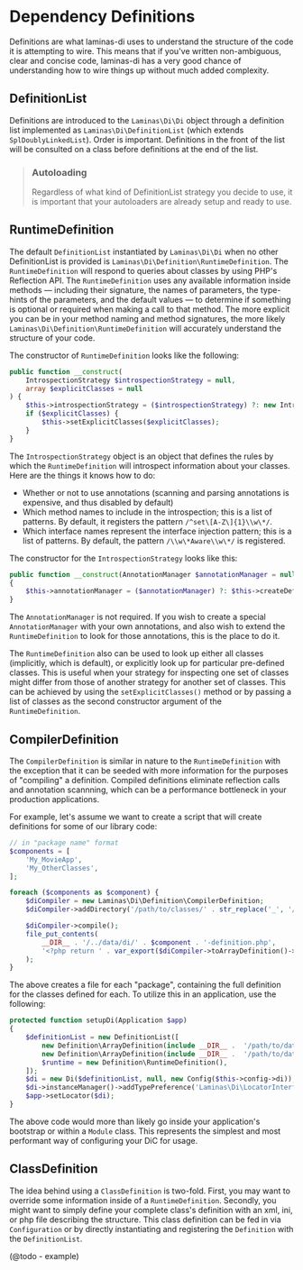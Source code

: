 # Dependency Definitions

Definitions are what laminas-di uses to understand the structure of the code it is
attempting to wire. This means that if you've written non-ambiguous, clear and
concise code, laminas-di has a very good chance of understanding how to wire things
up without much added complexity.

## DefinitionList

Definitions are introduced to the `Laminas\Di\Di` object through a definition list
implemented as `Laminas\Di\DefinitionList` (which extends `SplDoublyLinkedList`).
Order is important. Definitions in the front of the list will be consulted on a
class before definitions at the end of the list.

> ### Autoloading
>
> Regardless of what kind of DefinitionList strategy you decide to use, it is
> important that your autoloaders are already setup and ready to use.

## RuntimeDefinition

The default `DefinitionList` instantiated by `Laminas\Di\Di` when no other
DefinitionList is provided is `Laminas\Di\Definition\RuntimeDefinition`. The
`RuntimeDefinition` will respond to queries about classes by using PHP's
Reflection API. The `RuntimeDefinition` uses any available information inside
methods &mdash; including their signature, the names of parameters, the
type-hints of the parameters, and the default values &mdash; to determine if
something is optional or required when making a call to that method. The more
explicit you can be in your method naming and method signatures, the more likely
`Laminas\Di\Definition\RuntimeDefinition` will accurately understand the structure
of your code.

The constructor of `RuntimeDefinition` looks like the following:

```php
public function __construct(
    IntrospectionStrategy $introspectionStrategy = null,
    array $explicitClasses = null
) {
    $this->introspectionStrategy = ($introspectionStrategy) ?: new IntrospectionStrategy();
    if ($explicitClasses) {
        $this->setExplicitClasses($explicitClasses);
    }
}
```

The `IntrospectionStrategy` object is an object that defines the rules by which
the `RuntimeDefinition` will introspect information about your classes. Here are
the things it knows how to do:

- Whether or not to use annotations (scanning and parsing annotations is
  expensive, and thus disabled by default)
- Which method names to include in the introspection; this is a list of
  patterns. By default, it registers the pattern `/^set\[A-Z\]{1}\\w\*/`.
- Which interface names represent the interface injection pattern; this is a
  list of patterns. By default, the pattern `/\\w\*Aware\\w\*/` is registered.

The constructor for the `IntrospectionStrategy` looks like this:

```php
public function __construct(AnnotationManager $annotationManager = null)
{
    $this->annotationManager = ($annotationManager) ?: $this->createDefaultAnnotationManager();
}
```

The `AnnotationManager` is not required. If you wish to create a special
`AnnotationManager` with your own annotations, and also wish to extend the
`RuntimeDefinition` to look for those annotations, this is the place to do it.

The `RuntimeDefinition` also can be used to look up either all classes
(implicitly, which is default), or explicitly look up for particular pre-defined
classes. This is useful when your strategy for inspecting one set of classes
might differ from those of another strategy for another set of classes. This can
be achieved by using the `setExplicitClasses()` method or by passing a list of
classes as the second constructor argument of the `RuntimeDefinition`.

## CompilerDefinition

The `CompilerDefinition` is similar in nature to the `RuntimeDefinition` with the exception
that it can be seeded with more information for the purposes of "compiling" a
definition. Compiled definitions eliminate reflection calls and annotation
scannning, which can be a performance bottleneck in your production
applications.

For example, let's assume we want to create a script that will create
definitions for some of our library code:

```php
// in "package name" format
$components = [
    'My_MovieApp',
    'My_OtherClasses',
];

foreach ($components as $component) {
    $diCompiler = new Laminas\Di\Definition\CompilerDefinition;
    $diCompiler->addDirectory('/path/to/classes/' . str_replace('_', '/', $component));

    $diCompiler->compile();
    file_put_contents(
        __DIR__ . '/../data/di/' . $component . '-definition.php',
        '<?php return ' . var_export($diCompiler->toArrayDefinition()->toArray(), true) . ';'
    );
}
```

The above creates a file for each "package", containing the full definition for
the classes defined for each. To utilize this in an application, use the
following:

```php
protected function setupDi(Application $app)
{
    $definitionList = new DefinitionList([
        new Definition\ArrayDefinition(include __DIR__ .  '/path/to/data/di/My_MovieApp-definition.php'),
        new Definition\ArrayDefinition(include __DIR__ .  '/path/to/data/di/My_OtherClasses-definition.php'),
        $runtime = new Definition\RuntimeDefinition(),
    ]);
    $di = new Di($definitionList, null, new Config($this->config->di));
    $di->instanceManager()->addTypePreference('Laminas\Di\LocatorInterface', $di);
    $app->setLocator($di);
}
```

The above code would more than likely go inside your application's bootstrap or
within a `Module` class. This represents the simplest and most performant way
of configuring your DiC for usage.

## ClassDefinition

The idea behind using a `ClassDefinition` is two-fold. First, you may want to
override some information inside of a `RuntimeDefinition`. Secondly, you might
want to simply define your complete class's definition with an xml, ini, or php
file describing the structure. This class definition can be fed in via
`Configuration` or by directly instantiating and registering the `Definition`
with the `DefinitionList`.

(@todo - example)
